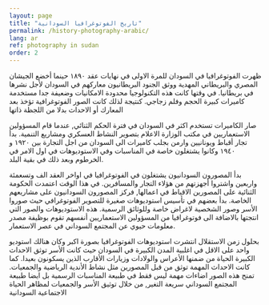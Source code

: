 ```yaml
---
layout: page
title: "تاريخ الفوتوغرافيا السودانية"
permalink: /history-photography-arabic/
lang: ar
ref: photography in sudan
order: 2
---
```

ظهرت الفوتوغرافيا  في السودان للمرة الاولى  في نهايات عقد ١٨٩٠ حينما أخضع الجيشان المصري والبريطاني المهدية ووثق الجنود البريطانيون معاركهم في السودان لأجل نشرها في بريطانيا. في وقتها كانت هذه التكنولوجيا محدودة الامكانيات وضعيفة جدا مستخدمة كاميرات كبيرة الحجم وفلم زجاجي. كنتيجة لذلك كانت الصور الفوتوغرافية تؤخذ بعد المعارك أو الاحداث بدلا من اللجظة ذاتها

 صار الكاميرات تستخدم اكثر في السودان في فترة الحكم الثنائي, عندما قام المسؤولين الاستعماريين  في مكتب الوزارة الاعلام بتصوير النشاط العسكري ومشاريع التنمية. بدأ تجار أقباط ويونانيين وارمن بجلب كاميرات الى السودان من اجل التجارة بين ١٩٢٠ و ١٩٤٠ وكانوا يشتغلون خاصة في المناسبات وفي الاستوديوهات في اول الامر في الخرطوم وبعد ذلك في بقية البلد.

بدأ المصورون السودانيون يشتغلون في الفوتوغرافيا في اواخر العقد الف وتسعمئة واربعين واشتروا  أجهزتهم من هؤلاء التجار والمسافرين. في هذا الوقت اعتمدت الحكومة الثنائية  على المصورين الاقباط في اعمالها, فركز المصورون السودانيون على مشاريعهم الخاصة. بدأ بعضهم في تأسيس استوديوهات صغيرة للتصوير الفوتوغرافي حيث صوروا الأسر وصور الشخصية لاغراض خاصة وللوثائق الرسمية. هذه الاستوديوهات والصور التي انتجتها بالاضافة الى فوتوغرافيا من المسؤولين الاستعماريين أنفسهم تقوم بوظيفة مصدر معلومات حيوي عن المجتمع السوداني في عصر الاستعمار.

بحلول زمن الاستقلال انتشرت استوديوهات الفوتوغرافيا بصورة اكبر وكان هنالك استوديو واحد على الاقل في اغلبية المدن الكبيرة في السودان حيث كانت الأسر توثق الاحداث الكبيرة الحياة من ضمنها الأعراس والولادات وزيارات الأقارب الذين يسكونون بعيدا. كما كانت الاحداث المهمة توثق من قبل المصورين مثل نشاط الأندية الرياضية والجمعيات. تمنح هذه الصور اضاءات مهمة ليس فقط في طبيعة المناسبات الرسمية بل ايضا طبيعة المجتمع السوداني سريعة التغير, من خلال توثيق الأسر والجمعيات لمظاهر الحياة الاجتماعية السودانية
